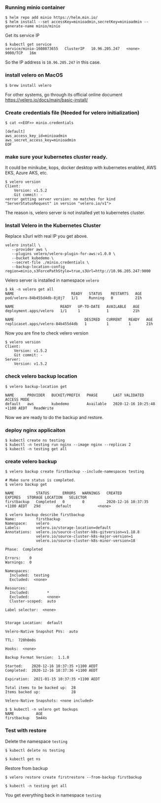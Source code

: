 ### Running minio container
```
$ helm repo add minio https://helm.min.io/
$ helm install --set accessKey=minioadmin,secretKey=minioadmin --generate-name minio/minio
```
Get its service IP

```
$ kubectl get service
service/minio-1608073655   ClusterIP   10.96.205.247   <none>        9000/TCP   16m
```
So the IP address is `10.96.205.247` in this case.

### install velero on MacOS
```
$ brew install velero
```
For other systems, go through its official online document https://velero.io/docs/main/basic-install/

### Create credentials file (Needed for velero initialization)
```
$ cat <<EOF>> minio.credentials

[default]
aws_access_key_id=minioadmin
aws_secret_access_key=minioadmin
EOF
```

### make sure your kubernetes cluster ready.

It could be minikube, kops, docker desktop with kubernetes enabled, AWS EKS, Azure AKS, etc.

```
$ velero version
Client:
	Version: v1.5.2
	Git commit: -
<error getting server version: no matches for kind "ServerStatusRequest" in version "velero.io/v1">
```
The reason is, velero server is not installed yet to kubernetes cluster.

### Install Velero in the Kubernetes Cluster

Replace s3url with real IP you get above.

```
velero install \
   --provider aws \
   --plugins velero/velero-plugin-for-aws:v1.0.0 \
   --bucket kubedemo \
   --secret-file ./minio.credentials \
   --backup-location-config region=minio,s3ForcePathStyle=true,s3Url=http://10.96.205.247:9000
```
Velero server is installed in namespace `velero`
```
$ kk -n velero get all
NAME                          READY   STATUS    RESTARTS   AGE
pod/velero-84b455d4db-8j8j7   1/1     Running   0          21h

NAME                     READY   UP-TO-DATE   AVAILABLE   AGE
deployment.apps/velero   1/1     1            1           21h

NAME                                DESIRED   CURRENT   READY   AGE
replicaset.apps/velero-84b455d4db   1         1         1       21h
```

Now you are fine to check velero version
```
$ velero version
Client:
	Version: v1.5.2
	Git commit: -
Server:
	Version: v1.5.2
```
### check velero backup location

```
$ velero backup-location get

NAME      PROVIDER   BUCKET/PREFIX   PHASE       LAST VALIDATED                   ACCESS MODE
default   aws        kubedemo        Available   2020-12-16 10:25:48 +1100 AEDT   ReadWrite
```

Now we are ready to do the backup and restore.

### deploy nginx applicaiton

```
$ kubectl create ns testing
$ kubectl -n testing run nginx --image nginx --replicas 2
$ kubectl -n testing get all
```
### create velero backup

```
$ velero backup create firstbackup --include-namespaces testing

# Make sure status is completed.
$ velero backup get

NAME          STATUS      ERRORS   WARNINGS   CREATED                          EXPIRES   STORAGE LOCATION   SELECTOR
firstbackup   Completed   0        0          2020-12-16 10:37:35 +1100 AEDT   29d       default            <none>

$ velero backup describe firstbackup
Name:         firstbackup
Namespace:    velero
Labels:       velero.io/storage-location=default
Annotations:  velero.io/source-cluster-k8s-gitversion=v1.18.8
              velero.io/source-cluster-k8s-major-version=1
              velero.io/source-cluster-k8s-minor-version=18

Phase:  Completed

Errors:    0
Warnings:  0

Namespaces:
  Included:  testing
  Excluded:  <none>

Resources:
  Included:        *
  Excluded:        <none>
  Cluster-scoped:  auto

Label selector:  <none>


Storage Location:  default

Velero-Native Snapshot PVs:  auto

TTL:  720h0m0s

Hooks:  <none>

Backup Format Version:  1.1.0

Started:    2020-12-16 10:37:35 +1100 AEDT
Completed:  2020-12-16 10:37:36 +1100 AEDT

Expiration:  2021-01-15 10:37:35 +1100 AEDT

Total items to be backed up:  28
Items backed up:              28

Velero-Native Snapshots: <none included>

$ $ kubectl -n velero get backups
NAME          AGE
firstbackup   5m44s
```
### Test with restore

Delete the namespace `testing`
```
$ kubectl delete ns testing

$ kubectl get ns
```

Restore from backup
```
$ velero restore create firstrestore --from-backup firstbackup

$ kubectl -n testing get all
```
You get everything back in namespace `testing`

